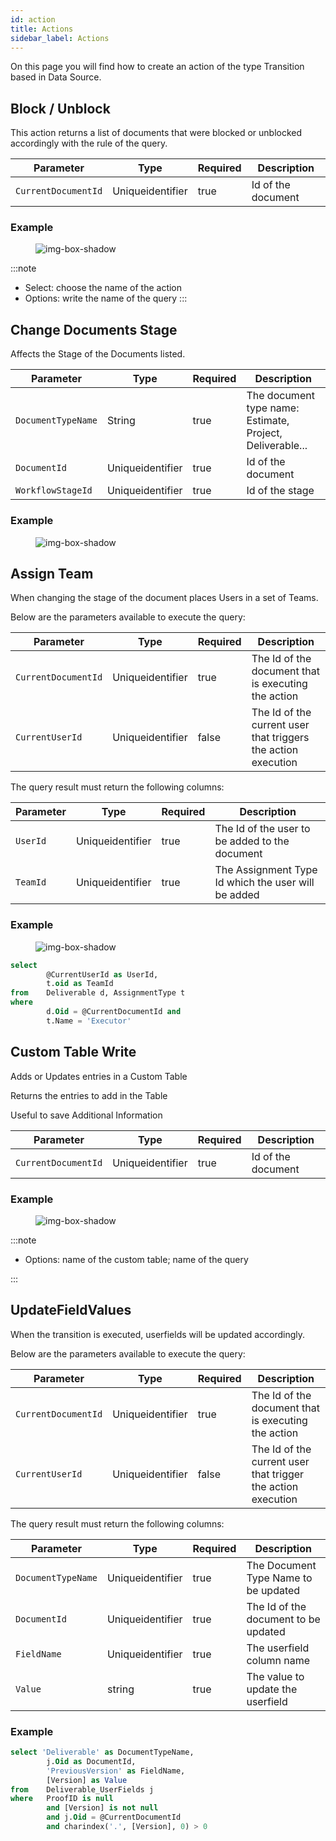 ```yaml
---
id: action
title: Actions
sidebar_label: Actions
---
```


On this page you will find how to create an action of the type Transition based in Data Source.
## Block / Unblock

This action returns a list of documents that were blocked or unblocked accordingly with the rule of the query.

<table className="custom-table">
    <thead> 
        <tr>
            <th>Parameter</th>
            <th>Type</th>
            <th>Required</th>
            <th>Description</th>
        </tr>
    </thead>
    <tbody>
        <tr className="selected">
            <td><code>CurrentDocumentId</code></td>
            <td>Uniqueidentifier</td>
            <td>true</td>
            <td>Id of the document</td> 
        </tr>
    </tbody>
</table>

<h3>Example</h3>

<figure>

![img-box-shadow](/img/craft/configuration/action/blockDocuments_example.png)
</figure>

:::note
- Select: choose the name of the action
- Options: write the name of the query
:::


## Change Documents Stage

Affects the Stage of the Documents listed.

<table className="custom-table">
    <thead> 
        <tr>
            <th>Parameter</th>
            <th>Type</th>
            <th>Required</th>
            <th>Description</th>
        </tr>
    </thead>
    <tbody>
        <tr className="selected">
            <td><code>DocumentTypeName</code></td>
            <td>String</td>
            <td>true</td>
            <td>The document type name: Estimate, Project, Deliverable...</td> 
        </tr>
	<tr className="selected">
            <td><code>DocumentId</code></td>
             <td>Uniqueidentifier</td>
            <td>true</td>
            <td>Id of the document</td> 
        </tr>
	<tr className="selected">
            <td><code>WorkflowStageId</code></td>
             <td>Uniqueidentifier</td>
            <td>true</td>
            <td>Id of the stage</td> 
        </tr>
    </tbody>
</table>

<h3>Example</h3>

<figure>

![img-box-shadow](/img/craft/configuration/action/changeDocumentStage.png)
</figure>


## Assign Team

When changing the stage of the document places Users in a set of Teams.

Below are the parameters available to execute the query:
<table className="custom-table">
    <thead> 
        <tr>
            <th>Parameter</th>
            <th>Type</th>
            <th>Required</th>
            <th>Description</th>
        </tr>
    </thead>
    <tbody>
        <tr className="selected">
            <td><code>CurrentDocumentId</code></td>
            <td>Uniqueidentifier</td>
            <td>true</td>
            <td>The Id of the document that is executing the action</td> 
        </tr>
        <tr className="selected">
            <td><code>CurrentUserId</code></td>
            <td>Uniqueidentifier</td>
            <td>false</td>
            <td>The Id of the current user that triggers the action execution</td> 
        </tr>
    </tbody>
</table>


The query result must return the following columns:
<table className="custom-table">
    <thead> 
        <tr>
            <th>Parameter</th>
            <th>Type</th>
            <th>Required</th>
            <th>Description</th>
        </tr>
    </thead>
    <tbody>
        <tr className="selected">
            <td><code>UserId</code></td>
            <td>Uniqueidentifier</td>
            <td>true</td>
            <td>The Id of the user to be added to the document</td> 
        </tr>
        <tr className="selected">
            <td><code>TeamId</code></td>
            <td>Uniqueidentifier</td>
            <td>true</td>
            <td>The Assignment Type Id which the user will be added</td> 
        </tr>
    </tbody>
</table>

<h3>Example</h3>

<figure>

![img-box-shadow](/img/craft/configuration/action/assignTeam_example.png)
</figure>

```sql title="Query to add the current user to the Executor team"
select  
        @CurrentUserId as UserId,
        t.oid as TeamId
from	Deliverable d, AssignmentType t
where	
        d.Oid = @CurrentDocumentId and
        t.Name = 'Executor'
```

## Custom Table Write

Adds or Updates entries in a Custom Table
<p>Returns the entries to add in the Table​</p>
<p>Useful to save Additional Information​</p>

<table className="custom-table">
    <thead> 
        <tr>
            <th>Parameter</th>
            <th>Type</th>
            <th>Required</th>
            <th>Description</th>
        </tr>
    </thead>
    <tbody>
        <tr className="selected">
            <td><code>CurrentDocumentId</code></td>
            <td>Uniqueidentifier</td>
            <td>true</td>
            <td>Id of the document</td> 
        </tr>
    </tbody>
</table>

<h3>Example</h3>

<figure>
    
![img-box-shadow](/img/craft/configuration/action/customTable_example.png)
</figure>

:::note
- Options: name of the custom table; name of the query
<!-- - The name of the columns in the custom table and in the query must be equal otherwise this action doesn't work. -->
:::

## UpdateFieldValues

When the transition is executed, userfields will be updated accordingly.

Below are the parameters available to execute the query:
<table className="custom-table">
    <thead> 
        <tr>
            <th>Parameter</th>
            <th>Type</th>
            <th>Required</th>
            <th>Description</th>
        </tr>
    </thead>
    <tbody>
        <tr className="selected">
            <td><code>CurrentDocumentId</code></td>
            <td>Uniqueidentifier</td>
            <td>true</td>
            <td>The Id of the document that is executing the action</td> 
        </tr>
        <tr className="selected">
            <td><code>CurrentUserId</code></td>
            <td>Uniqueidentifier</td>
            <td>false</td>
            <td>The Id of the current user that trigger the action execution</td> 
        </tr>
    </tbody>
</table>


The query result must return the following columns:
<table className="custom-table">
    <thead> 
        <tr>
            <th>Parameter</th>
            <th>Type</th>
            <th>Required</th>
            <th>Description</th>
        </tr>
    </thead>
    <tbody>
        <tr className="selected">
            <td><code>DocumentTypeName</code></td>
            <td>Uniqueidentifier</td>
            <td>true</td>
            <td>The Document Type Name to be updated</td> 
        </tr>
        <tr className="selected">
            <td><code>DocumentId</code></td>
            <td>Uniqueidentifier</td>
            <td>true</td>
            <td>The Id of the document to be updated</td> 
        </tr>
        <tr className="selected">
            <td><code>FieldName</code></td>
            <td>Uniqueidentifier</td>
            <td>true</td>
            <td>The userfield column name</td> 
        </tr>
        <tr className="selected">
            <td><code>Value</code></td>
            <td>string</td>
            <td>true</td>
            <td>The value to update the userfield</td> 
        </tr>
    </tbody>
</table>

<h3>Example</h3>

```sql title="Query to update the Version of a specific Deliverable"
select 'Deliverable' as DocumentTypeName,
		j.Oid as DocumentId,
		'PreviousVersion' as FieldName,
		[Version] as Value
from	Deliverable_UserFields j 
where	ProofID is null 
		and [Version] is not null
		and j.Oid = @CurrentDocumentId
		and charindex('.', [Version], 0) > 0
```
